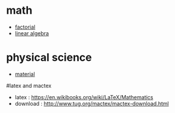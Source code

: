 # math
- [factorial](factorial.md)
- [linear algebra](linearalgebra.md)

# physical science
- [material](material.md)

#latex and mactex
- latex : https://en.wikibooks.org/wiki/LaTeX/Mathematics
- download : http://www.tug.org/mactex/mactex-download.html
